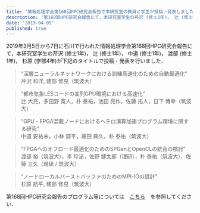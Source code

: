 ```yaml
---
title: '情報処理学会第168回HPC研究会報告で本研究室の教員と学生が投稿・発表しました'
description: '第168回HPC研究会報告にて，本研究室学生の芹沢 (修士1年)， 辻 (修士1年)， 中道 (修士1年)， 渡部 (修士1年)， 杉原 (学部4年)が下記のタイトルで投稿・発表を行いました．'
date: '2019-04-05'
published: true
---
```


2019年3月5日から7日に石川で行われた情報処理学会第168回HPC研究会報告にて，本研究室学生の芹沢 (修士1年)， 辻 (修士1年)， 中道 (修士1年)， 渡部 (修士1年)， 杉原 (学部4年)が下記のタイトルで投稿・発表を行いました．

> “深層ニューラルネットワークにおける訓練高速化のための自動最適化”  
芹沢 和洋, 建部 修見（筑波大）

> “都市気象LESコードの並列GPU環境における高速化”  
辻 大亮，多田野 寛人，朴 泰祐，池田 亮作，佐藤 拓人，日下 博幸（筑波大）

> “GPU・FPGA混載ノードにおけるヘテロ演算加速プログラム環境に関する研究”  
中道 安祐未，小林 諒平，藤田 典久，朴 泰祐（筑波大）

> “FPGAへのオフロード最適化のためのSPGenとOpenCLの統合の検討”  
渡部 裕（筑波大），李 珍泌，佐野 健太郎（理研），朴 泰祐（筑波大），佐藤 三久（理研 / 筑波大）

> “ノードローカルバーストバッファのためのMPI-IOの設計”  
杉原 航平, 建部 修見（筑波大）

第168回HPC研究会報告のプログラム等については　[こちら](http://www.ipsj.or.jp/kenkyukai/event/hpc168.html)　を参照してください．
